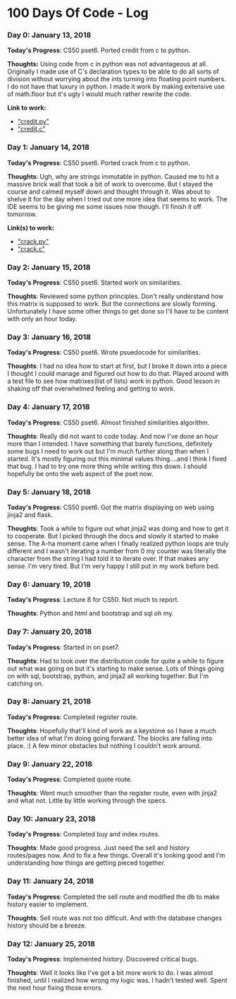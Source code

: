 # 100 Days Of Code - Log

### Day 0: January 13, 2018

**Today's Progress**: CS50 pset6. Ported credit from c to python. 

**Thoughts:** Using code from c in python was not advantageous at all. Originally I made use of C's declaration types to be able to do all sorts of division without worrying about the ints turning into floating point numbers. I do not have that luxury in python. I made it work by making extensive use of math.floor but it's ugly I would much rather rewrite the code. 

**Link to work:** 
* ["credit.py"](r1d0/credit.py) 
* ["credit.c"](r1d0/credit.c)

### Day 1: January 14, 2018 


**Today's Progress**: CS50 pset6. Ported crack from c to python.

**Thoughts**: Ugh, why are strings immutable in python. Caused me to hit a massive brick wall that took a bit of work to overcome. But I stayed the course and calmed myself down and thought through it. Was about to shelve it for the day when I tried out one more idea that seems to work. The IDE seems to be giving me some issues now though. I'll finish it off tomorrow.

**Link(s) to work:** 
* ["crack.py"](r1d1/crack.py)
* ["crack.c"](r1d1/crack.c)

### Day 2: January 15, 2018 


**Today's Progress**: CS50 pset6. Started work on similarities.

**Thoughts**: Reviewed some python principles. Don't really understand how this matrix is supposed to work. But the connections are slowly forming. Unfortunately I have some other things to get done so I'll have to be content with only an hour today.


### Day 3: January 16, 2018 


**Today's Progress**: CS50 pset6. Wrote psuedocode for similarities.

**Thoughts**: I had no idea how to start at first, but I broke it down into a piece I thought I could manage and figured out how to do that. Played around with a test file to see how matrixes(list of lists) work in python. Good lesson in shaking off that overwhelmed feeling and getting to work.


### Day 4: January 17, 2018 


**Today's Progress**: CS50 pset6. Almost finished similarities algorithm.

**Thoughts**: Really did not want to code today. And now I've done an hour more than I intended. I have something that barely functions, definitely some bugs I need to work out but I'm much further along than when I started. It's mostly figuring out this minimal values thing....and I think I fixed that bug. I had to try one more thing while writing this down. I should hopefully be onto the web aspect of the pset now.

### Day 5: January 18, 2018 


**Today's Progress**: CS50 pset6. Got the matrix displaying on web using jinja2 and flask.

**Thoughts**: Took a while to figure out what jinja2 was doing and how to get it to cooperate. But I picked through the docs and slowly it started to make sense. The A-ha moment came when I finally realized python loops are truly different and I wasn't iterating a number from 0 my counter was literally the character from the string I had told it to iterate over. If that makes any sense. I'm very tired. But I'm very happy I still put in my work before bed.


### Day 6: January 19, 2018

**Today's Progress**: Lecture 8 for CS50. Not much to report.

**Thoughts**: Python and html and bootstrap and sql oh my.


### Day 7: January 20, 2018

**Today's Progress**: Started in on pset7. 

**Thoughts**: Had to look over the distribution code for quite a while to figure out what was going on but it's starting to make sense. Lots of things going on with sql, bootstrap, python, and jinja2 all working together. But I'm catching on.


### Day 8: January 21, 2018

**Today's Progress**: Completed register route. 

**Thoughts**: Hopefully that'll kind of work as a keystone so I have a much better idea of what I'm doing going forward. The blocks are falling into place. :) A few minor obstacles but nothing I couldn't work around.


### Day 9: January 22, 2018

**Today's Progress**: Completed quote route. 

**Thoughts**: Went much smoother than the register route, even with jinja2 and what not. Little by little working through the specs.

### Day 10: January 23, 2018

**Today's Progress**: Completed buy and index routes.

**Thoughts**: Made good progress. Just need the sell and history routes/pages now. And to fix a few things. Overall it's looking good and I'm understanding how things are getting pieced together.

### Day 11: January 24, 2018

**Today's Progress**: Completed the sell route and modified the db to make history easier to implement.

**Thoughts**: Sell route was not too difficult. And with the database changes history should be a breeze.

### Day 12: January 25, 2018

**Today's Progress**: Implemented history. Discovered critical bugs.

**Thoughts**: Well it looks like I've got a bit more work to do. I was almost finished, until I realized how wrong my logic was. I hadn't tested well. Spent the next hour fixing those errors.